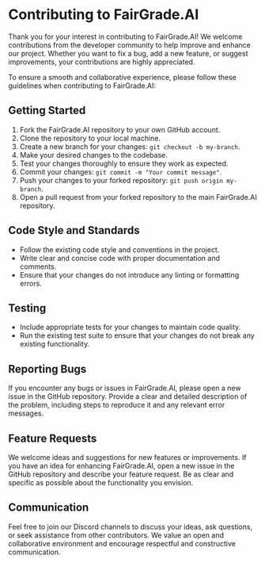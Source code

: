 # Contributing to FairGrade.AI

Thank you for your interest in contributing to FairGrade.AI! We welcome contributions from the developer community to help improve and enhance our project. Whether you want to fix a bug, add a new feature, or suggest improvements, your contributions are highly appreciated.

To ensure a smooth and collaborative experience, please follow these guidelines when contributing to FairGrade.AI:

## Getting Started

1. Fork the FairGrade.AI repository to your own GitHub account.
2. Clone the repository to your local machine.
3. Create a new branch for your changes: `git checkout -b my-branch`.
4. Make your desired changes to the codebase.
5. Test your changes thoroughly to ensure they work as expected.
6. Commit your changes: `git commit -m "Your commit message"`.
7. Push your changes to your forked repository: `git push origin my-branch`.
8. Open a pull request from your forked repository to the main FairGrade.AI repository.

## Code Style and Standards

- Follow the existing code style and conventions in the project.
- Write clear and concise code with proper documentation and comments.
- Ensure that your changes do not introduce any linting or formatting errors.

## Testing

- Include appropriate tests for your changes to maintain code quality.
- Run the existing test suite to ensure that your changes do not break any existing functionality.

## Reporting Bugs

If you encounter any bugs or issues in FairGrade.AI, please open a new issue in the GitHub repository. Provide a clear and detailed description of the problem, including steps to reproduce it and any relevant error messages.

## Feature Requests

We welcome ideas and suggestions for new features or improvements. If you have an idea for enhancing FairGrade.AI, open a new issue in the GitHub repository and describe your feature request. Be as clear and specific as possible about the functionality you envision.

## Communication

Feel free to join our Discord channels to discuss your ideas, ask questions, or seek assistance from other contributors. We value an open and collaborative environment and encourage respectful and constructive communication.
